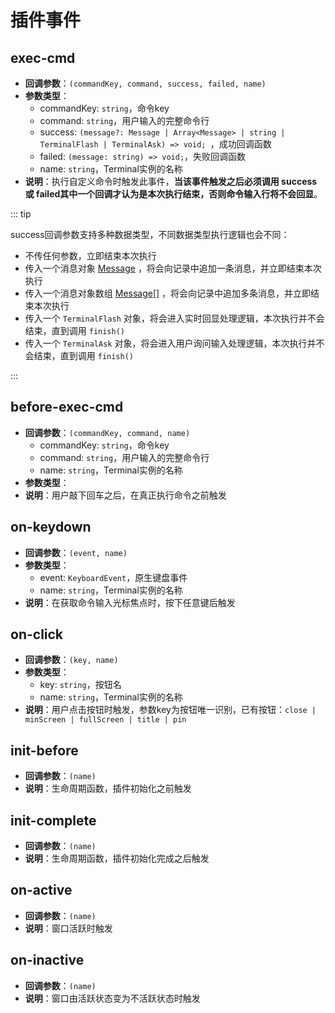 # 插件事件

## exec-cmd

- **回调参数**：`(commandKey, command, success, failed, name)`
- **参数类型**：
  - commandKey: `string`，命令key
  - command: `string`，用户输入的完整命令行
  - success: `(message?: Message | Array<Message> | string | TerminalFlash | TerminalAsk) => void; `，成功回调函数
  - failed: `(message: string) => void;`，失败回调函数
  - name: `string`，Terminal实例的名称
- **说明**：执行自定义命令时触发此事件，**当该事件触发之后必须调用 success 或 failed其中一个回调才认为是本次执行结束，否则命令输入行将不会回显**。

::: tip

success回调参数支持多种数据类型，不同数据类型执行逻辑也会不同：
- 不传任何参数，立即结束本次执行
- 传入一个消息对象 [Message](./others#Message) ，将会向记录中追加一条消息，并立即结束本次执行
- 传入一个消息对象数组 [Message](./others#Message)[] ，将会向记录中追加多条消息，并立即结束本次执行
- 传入一个 `TerminalFlash` 对象，将会进入实时回显处理逻辑，本次执行并不会结束，直到调用 `finish()`
- 传入一个 `TerminalAsk` 对象，将会进入用户询问输入处理逻辑，本次执行并不会结束，直到调用 `finish()`

:::

## before-exec-cmd

- **回调参数**：`(commandKey, command, name)`
  - commandKey: `string`，命令key
  - command: `string`，用户输入的完整命令行
  - name: `string`，Terminal实例的名称
- **参数类型**：
- **说明**：用户敲下回车之后，在真正执行命令之前触发

## on-keydown

- **回调参数**：`(event, name)`
- **参数类型**：
  - event: `KeyboardEvent`，原生键盘事件
  - name: `string`，Terminal实例的名称
- **说明**：在获取命令输入光标焦点时，按下任意键后触发

## on-click

- **回调参数**：`(key, name)`
- **参数类型**：
  - key: `string`，按钮名
  - name: `string`，Terminal实例的名称
- **说明**：用户点击按钮时触发，参数key为按钮唯一识别，已有按钮：`close | minScreen | fullScreen | title | pin`

## init-before

- **回调参数**：`(name)`
- **说明**：生命周期函数，插件初始化之前触发

## init-complete

- **回调参数**：`(name)`
- **说明**：生命周期函数，插件初始化完成之后触发

## on-active

- **回调参数**：`(name)`
- **说明**：窗口活跃时触发

## on-inactive

- **回调参数**：`(name)`
- **说明**：窗口由活跃状态变为不活跃状态时触发

<CommentService></CommentService>
